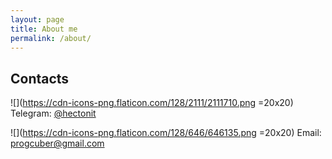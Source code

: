 ```yaml
---
layout: page
title: About me
permalink: /about/
---
```


## Contacts
![](https://cdn-icons-png.flaticon.com/128/2111/2111710.png =20x20)
Telegram: [@hectonit](https://t.me/hectonit)

![](https://cdn-icons-png.flaticon.com/128/646/646135.png =20x20)
Email: [progcuber@gmail.com](mailto:progcuber@gmail.com)
